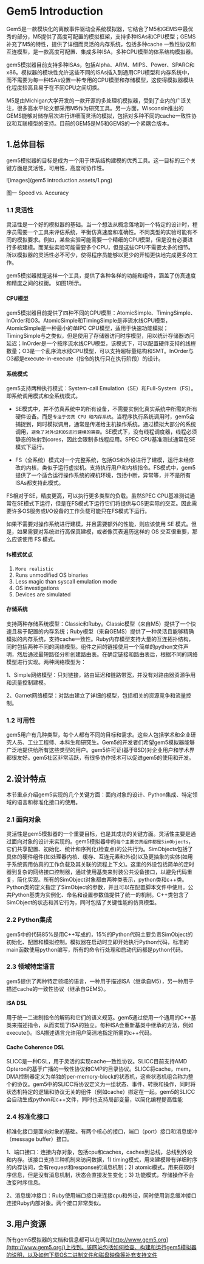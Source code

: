 # Gem5 Introduction

Gem5是一款模块化的离散事件驱动全系统模拟器，它结合了M5和GEMS中最优秀的部分，M5提供了高度可配置的模拟框架，支持多种ISAs和CPU模型；GEMS补充了M5的特性，提供了详细而灵活的内存系统，包括多种cache 一致性协议和互连模型，是一款高度可配置、集成多种ISA，多种CPU模型的体系结构模拟器。

gem5模拟器目前支持多种ISAs，包括Alpha、ARM、MIPS、Power、SPARC和x86。模拟器的模块性允许这些不同的ISAs插入到通用CPU模型和内存系统中，而不需要为每一种ISAs设置一种专用的CPU模型和存储模型，这使得模拟器模块化程度较高且易于在不同CPU之间切换。

M5是由Michigan大学开发的一款开源的多处理机模拟器，受到了业内的广泛关注，很多高水平论文都采用M5作为研究工具。另一方面，Wisconsin推出的GEMS能够对储存层次进行详细而灵活的模拟，包括对多种不同的cache一致性协议和互联模型的支持。目前的GEM5是M5和GEMS的一个紧耦合版本。

## 1.总体目标

gem5模拟器的目标是成为一个用于体系结构建模的优秀工具。这一目标的三个关键方面是灵活性，可用性，高度可协作性。

![images](gem5 introduction.assets/1.png)

图一 Speed vs. Accuracy

### 1.1 灵活性

灵活性是一个好的模拟器的基础。当一个想法从概念落地到一个特定的设计时，程序员需要一个工具来评估系统，平衡仿真速度和准确性。不同类型的实验可能有不同的模拟要求。例如，某些实验可能需要一个精细的CPU模型，但是没有必要进行多核建模。而某些实验可能需要多个CPU，但是这些CPU不需要太多的细节。所以模拟器的灵活性必不可少，使得程序员能够以更少的开销更快地完成更多的工作。

gem5模拟器就是这样一个工具，提供了各种各样的功能和组件，涵盖了仿真速度和精度之间的权衡。 如图1所示。 

#### CPU模型

gem5模拟器目前提供了四种不同的CPU模型：AtomicSimple、TimingSimple、InOrder和O3。AtomicSimple和TimingSimple是非流水线CPU模型，AtomicSimple是一种最小的单IPC CPU模型，适用于快速功能模拟；TimingSimple与之类似，但是使用了存储器访问时序模型，用以统计存储器访问延迟；InOrder是一个按序流水线CPU模型，该模式下，可以配置硬件支持的线程数量；O3是一个乱序流水线CPU模型，可以支持超标量结构和SMT。InOrder与O3都是execute-in-execute（指令的执行只在执行阶段）的设计。

#### 系统模式

gem5支持两种执行模式：System-call Emulation（SE）和Full-System（FS）。即系统调用模式和全系统模式。

* SE模式中，并不仿真系统中的所有设备，不需要实例化真实系统中所需的所有硬件设备。而是`专注于仿真 CPU 和内存系统`。当程序执行系统调用时，gem5会捕捉到，同时模拟调用，通常是传递给主机操作系统。通过模拟大部分的系统调用，`避免了对外设和OS进行建模的需要`。SE模式下，没有线程调度器，线程必须静态的映射到cores，因此会限制多线程应用。SPEC CPU基准测试通常在SE模式下运行。

* FS（全系统）模式对一个完整系统，包括OS和外设进行了建模，运行未经修改的内核，类似于运行虚拟机。支持执行用户和内核指令。FS模式中，gem5提供了一个适合运行操作系统的裸机环境，包括中断，异常等，并不是所有ISAs都支持此模式。

FS相对于SE，精度更高，可以执行更多类型的负载。虽然SPEC CPU基准测试通常在SE模式下运行，但是在FS模式下运行它们将提供与OS更实际的交互。因此需要许多OS服务或I/O设备的工作负载可能只在FS模式下运行。

如果不需要对操作系统进行建模，并且需要额外的性能，则应该使用 SE 模式。但是，如果需要对系统进行高保真建模，或者像页表遍历这样的 OS 交互很重要，那么应该使用 FS 模式。

#### fs模式优点

1. `More realistic`
2. Runs unmodified OS binaries
3. Less magic than syscall emulation mode
4. OS investigations
5. Devices are simulated

#### 存储系统

支持两种存储系统模型：Classic和Ruby。Classic模型（来自M5）提供了一个快速且易于配置的内存系统；Ruby模型（来自GEMS）提供了一种灵活且能够精确模拟的内存系统，支持cache一致性。Ruby内存模型支持大量的互连拓扑结构，同时包括两种不同的网络模型。组件之间的链接使用一个简单的python文件声明，然后通过最短路径分析创建路由表。在确定链接和路由表后，根据不同的网络模型进行实现。两种网络模型为：

1、Simple网络模型：只对链接，路由延迟和链路带宽，并没有对路由器资源争用和流量控制建模。

2、Garnet网络模型：对路由建立了详细的模型，包括相关的资源竞争和流量控制。

### 1.2 可用性

gem5用户有几种类型，每个人都有不同的目标和需求。这些人包括学术和企业研究人员、工业工程师、本科生和研究生。Gem5的开发者们希望gem5模拟器能够广泛地提供给所有这些类型的用户。gem5许可证(基于BSD)对企业用户和学术界都很友好。gem5社区非常活跃，有很多协作技术可以促进gem5的使用和开发。

## 2.设计特点

本节重点介绍gem5实现的几个关键方面：面向对象的设计、Python集成、特定领域的语言和标准化接口的使用。

### 2.1 面向对象

灵活性是gem5模拟器的一个重要目标，也是其成功的关键方面。灵活性主要是通过面向对象的设计来实现的。gem5模拟器中的`每个主要仿真组件都是SimObjects`，它们共享配置、初始化、统计和序列化(检查点)的公共行为。SimObjects包括了具体的硬件组件(如处理器内核、缓存、互连元素和外设)以及更抽象的实体(如用于系统调用仿真的工作负载及其关联的流程上下文)。这里的外设包括简单的定时器到复杂的网络接口控制器，通过使用基类来封装公共设备接口，以避免代码重复，简化实现。所有的SimObject对象都由两种类表示，python类和c++类。Python类的定义指定了SimObject的参数，并且可以在配置脚本文件中使用。公共Python基类为实例化、命名和设置参数值提供了统一的机制。C++类包含了SimObject的状态和其它行为，同时包括了关键性能的仿真模型。

### 2.2 Python集成

gem5中的代码85%是用C++写成的，15%的Python代码主要负责SimObject的初始化、配置和模拟控制。模拟器在启动时立即开始执行Python代码，标准的main函数使用python编写，所有的命令行处理和启动代码都是python代码。

### 2.3 领域特定语言

gem5提供了两种特定领域的语言，一种用于描述ISA（继承自M5），另一种用于描述cache的一致性协议（继承自GEMS）。

#### ISA DSL

用于统一二进制指令的解码和它们的语义规范。gem5通过使用一个通用的C++基类来描述指令，从而实现了ISA的独立。每种ISA会重新基类中继承的方法，例如execute()。ISA描述语言允许用户简洁地指定所需的c++代码。

#### Cache Coherence DSL

SLICC是一种DSL，用于灵活的实现cache一致性协议。SLICC目前支持AMD Opteron的基于广播的一致性协议和CMP的目录协议。SLICC将cache，mem，DMA控制器定义为单独的per-memory-block的状态机，这些状态机组合称为整个的协议。gem5中的SLICC将协议定义为一组状态、事件、转换和操作，同时将状态机特定的逻辑和协议无关的组件（例如cache）绑定在一起。gem5的SLICC会自动生成python和c++文件，同时也支持局部变量，以简化编程提高性能

### 2.4 标准化接口

标准化接口是面向对象的基础。有两个核心的接口，端口（port）接口和消息缓冲（message buffer）接口。

1、端口接口：连接内存对象，包括cpu和caches，caches到总线，总线到外设和内存。该接口支持三种机制来访问数据，1) timing模式，用来建模带有详细时序的内存访问，会有request和response的消息机制；2) atomic模式，用来获取时序信息，但是没有消息机制，状态会直接发生变化；3) 功能模式，存储操作不会改变时序信息。

2、消息缓冲接口：Ruby使用端口接口来连接cpu和外设，同时使用消息缓冲接口连接Ruby内部对象。两个接口非常类似。

## 3.用户资源

所有gem5模拟器的文档和信息都可以在网站[http://www.gem5.org](http://www.gem5.org/)上找到。该网站包括如何检查、构建和运行gem5模拟器的说明，以及如何下载OS二进制文件和磁盘映像等补充支持文件